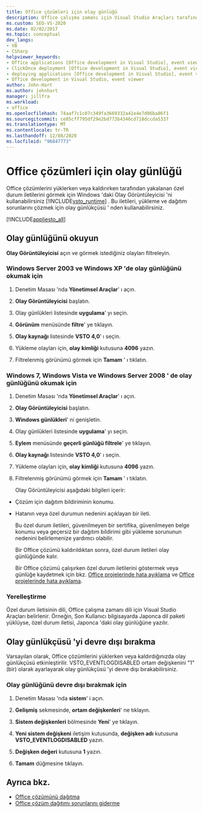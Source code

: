 ```yaml
---
title: Office çözümleri için olay günlüğü
description: Office çalışma zamanı için Visual Studio Araçları tarafından yakalanan özel durum iletilerini görmek için Windows 'da Olay Görüntüleyicisi 'ni nasıl kullanabileceğinizi öğrenin.
ms.custom: SEO-VS-2020
ms.date: 02/02/2017
ms.topic: conceptual
dev_langs:
- VB
- CSharp
helpviewer_keywords:
- Office applications [Office development in Visual Studio], event viewer
- ClickOnce deployment [Office development in Visual Studio], event viewer
- deploying applications [Office development in Visual Studio], event viewer
- Office development in Visual Studio, event viewer
author: John-Hart
ms.author: johnhart
manager: jillfra
ms.workload:
- office
ms.openlocfilehash: 74aaf7c1c07c349fa3669332a41e4e7d06ba86f1
ms.sourcegitcommit: ce85cff795df29e2bd773b4346cd718dccda5337
ms.translationtype: MT
ms.contentlocale: tr-TR
ms.lasthandoff: 12/08/2020
ms.locfileid: "96847773"
---
```

# <a name="event-logging-for-office-solutions"></a>Office çözümleri için olay günlüğü
  Office çözümlerini yüklerken veya kaldırırken tarafından yakalanan özel durum iletilerini görmek için Windows 'daki Olay Görüntüleyicisi 'ni kullanabilirsiniz [!INCLUDE[vsto_runtime](../vsto/includes/vsto-runtime-md.md)] . Bu iletileri, yükleme ve dağıtım sorunlarını çözmek için olay günlükçüsü ' nden kullanabilirsiniz.

 [!INCLUDE[appliesto_all](../vsto/includes/appliesto-all-md.md)]

## <a name="read-the-event-log"></a>Olay günlüğünü okuyun
 **Olay Görüntüleyicisi** açın ve görmek istediğiniz olayları filtreleyin.

### <a name="to-read-the-event-log-in-windows-server-2003-and-windows-xp"></a>Windows Server 2003 ve Windows XP 'de olay günlüğünü okumak için

1. Denetim Masası 'nda **Yönetimsel Araçlar**' ı açın.

2. **Olay Görüntüleyicisi** başlatın.

3. Olay günlükleri listesinde **uygulama**' yı seçin.

4. **Görünüm** menüsünde **filtre**' ye tıklayın.

5. **Olay kaynağı** listesinde **VSTO 4,0**' ı seçin.

6. Yükleme olayları için, **olay kimliği** kutusuna **4096** yazın.

7. Filtrelenmiş görünümü görmek için **Tamam** ' ı tıklatın.

### <a name="to-read-the-event-log-in-windows-7-windows-vista-and-windows-server-2008"></a>Windows 7, Windows Vista ve Windows Server 2008 ' de olay günlüğünü okumak için

1. Denetim Masası 'nda **Yönetimsel Araçlar**' ı açın.

2. **Olay Görüntüleyicisi** başlatın.

3. **Windows günlükleri**' ni genişletin.

4. Olay günlükleri listesinde **uygulama**' yı seçin.

5. **Eylem** menüsünde **geçerli günlüğü filtrele**' ye tıklayın.

6. **Olay kaynağı** listesinde **VSTO 4,0**' ı seçin.

7. Yükleme olayları için, **olay kimliği** kutusuna **4096** yazın.

8. Filtrelenmiş görünümü görmek için **Tamam** ' ı tıklatın.

   Olay Görüntüleyicisi aşağıdaki bilgileri içerir:

- Çözüm için dağıtım bildiriminin konumu.

- Hatanın veya özel durumun nedenini açıklayan bir ileti.

  Bu özel durum iletileri, güvenilmeyen bir sertifika, güvenilmeyen belge konumu veya geçersiz bir dağıtım bildirimi gibi yükleme sorununun nedenini belirlemenize yardımcı olabilir.

  Bir Office çözümü kaldırıldıktan sonra, özel durum iletileri olay günlüğünde kalır.

  Bir Office çözümü çalışırken özel durum iletilerini göstermek veya günlüğe kaydetmek için bkz. [Office projelerinde hata ayıklama](../vsto/debugging-office-projects.md) ve [Office projelerinde hata ayıklama](../vsto/debugging-office-projects.md).

### <a name="localization"></a>Yerelleştirme
 Özel durum iletisinin dili, Office çalışma zamanı dili için Visual Studio Araçları belirlenir. Örneğin, Son Kullanıcı bilgisayarda Japonca dil paketi yüklüyse, özel durum iletisi, Japonca 'daki olay günlüğüne yazılır.

## <a name="disable-the-event-logger"></a>Olay günlükçüsü 'yi devre dışı bırakma
 Varsayılan olarak, Office çözümlerini yüklerken veya kaldırdığınızda olay günlükçüsü etkinleştirilir. VSTO_EVENTLOGDISABLED ortam değişkenini "1" (bir) olarak ayarlayarak olay günlükçüsü 'yi devre dışı bırakabilirsiniz.

### <a name="to-disable-the-event-log"></a>Olay günlüğünü devre dışı bırakmak için

1. Denetim Masası 'nda **sistem**' i açın.

2. **Gelişmiş** sekmesinde, **ortam değişkenleri**' ne tıklayın.

3. **Sistem değişkenleri** bölmesinde **Yeni**' ye tıklayın.

4. **Yeni sistem değişkeni** iletişim kutusunda, **değişken adı** kutusuna **VSTO_EVENTLOGDISABLED** yazın.

5. **Değişken değeri** kutusuna **1** yazın.

6. **Tamam** düğmesine tıklayın.

## <a name="see-also"></a>Ayrıca bkz.
- [Office çözümünü dağıtma](../vsto/deploying-an-office-solution.md)
- [Office çözüm dağıtımı sorunlarını giderme](../vsto/troubleshooting-office-solution-deployment.md)
